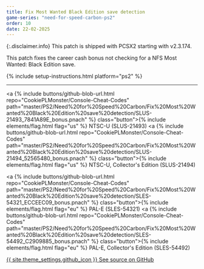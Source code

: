 ```yaml
---
title: Fix Most Wanted Black Edition save detection
game-series: "need-for-speed-carbon-ps2"
order: 10
date: 22-02-2025
---
```


{:.disclaimer.info}
This patch is shipped with PCSX2 starting with v2.3.174.

This patch fixes the career cash bonus not checking for a NFS Most Wanted: Black Edition save.

{% include setup-instructions.html platform="ps2" %}

***

<a {% include buttons/github-blob-url.html repo="CookiePLMonster/Console-Cheat-Codes" path="master/PS2/Need%20for%20Speed%20Carbon/Fix%20Most%20Wanted%20Black%20Edition%20save%20detection/SLUS-21493_7841A89E_bonus.pnach" %} class="button">{% include elements/flag.html flag="us" %} NTSC-U (SLUS-21493)</a>
<a {% include buttons/github-blob-url.html repo="CookiePLMonster/Console-Cheat-Codes" path="master/PS2/Need%20for%20Speed%20Carbon/Fix%20Most%20Wanted%20Black%20Edition%20save%20detection/SLUS-21494_52565480_bonus.pnach" %} class="button">{% include elements/flag.html flag="us" %} NTSC-U, Collector's Edition (SLUS-21494)</a>

<a {% include buttons/github-blob-url.html repo="CookiePLMonster/Console-Cheat-Codes" path="master/PS2/Need%20for%20Speed%20Carbon/Fix%20Most%20Wanted%20Black%20Edition%20save%20detection/SLES-54321_ECCEEC09_bonus.pnach" %} class="button">{% include elements/flag.html flag="eu" %} PAL-E (SLES-54321)</a>
<a {% include buttons/github-blob-url.html repo="CookiePLMonster/Console-Cheat-Codes" path="master/PS2/Need%20for%20Speed%20Carbon/Fix%20Most%20Wanted%20Black%20Edition%20save%20detection/SLES-54492_C2909885_bonus.pnach" %} class="button">{% include elements/flag.html flag="eu" %} PAL-E, Collector's Edition (SLES-54492)</a>

<a href="https://github.com/CookiePLMonster/Console-Cheat-Codes/tree/master/PS2/Need%20for%20Speed%20Pro%20Street/Fix%20Most%20Wanted%20Black%20Edition%20save%20detection" class="button github" target="_blank">{{ site.theme_settings.github_icon }} See source on GitHub</a>

